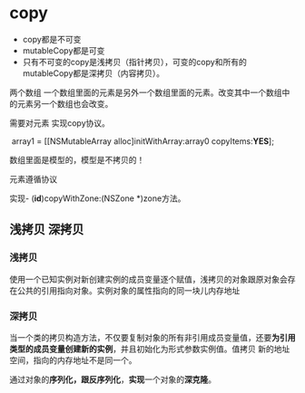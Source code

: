 # copy

- copy都是不可变
- mutableCopy都是可变
- 只有不可变的copy是浅拷贝（指针拷贝），可变的copy和所有的mutableCopy都是深拷贝（内容拷贝）。

两个数组  一个数组里面的元素是另外一个数组里面的元素。改变其中一个数组中的元素另一个数组也会改变。

需要对元素 实现copy协议。

​        array1 = [[NSMutableArray alloc]initWithArray:array0 copyItems:**YES**];

数组里面是模型的，模型是不拷贝的！

元素遵循<NSCopying>协议

实现\- (**id**)copyWithZone:(NSZone *)zone方法。

## 浅拷贝 深拷贝

### 浅拷贝

使用一个已知实例对新创建实例的成员变量逐个赋值，浅拷贝的对象跟原对象会存在公共的引用指向对象。实例对象的属性指向的同一块儿内存地址

### 深拷贝

当一个类的拷贝构造方法，不仅要复制对象的所有非引用成员变量值，还要**为引用类型的成员变量创建新的实例**，并且初始化为形式参数实例值。值拷贝 新的地址空间，指向的内存地址不是同一个。

通过对象的**序列化，跟反序列化**，**实现**一个对象的**深克隆**。

